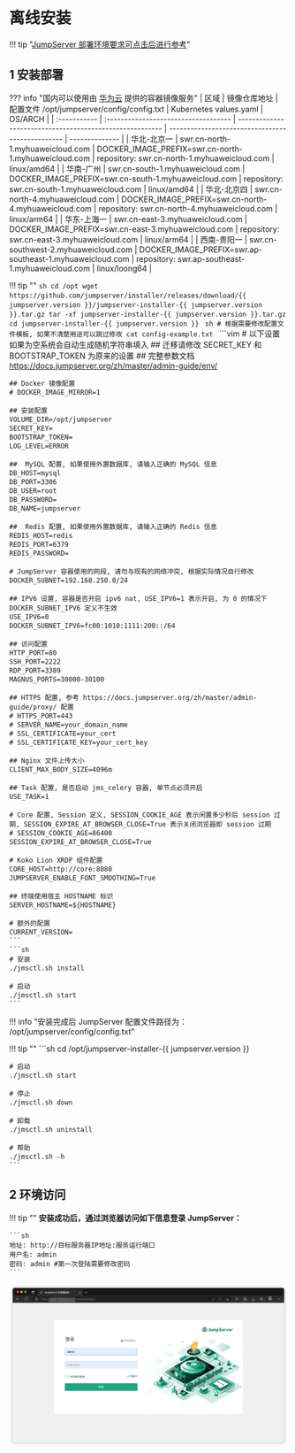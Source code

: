 # 离线安装

!!! tip "[JumpServer 部署环境要求可点击后进行参考](../linux_stand-alone/requirements.md)"

## 1 安装部署
??? info "国内可以使用由 [华为云](https://www.huaweicloud.com/) 提供的容器镜像服务"
    | 区域          | 镜像仓库地址                         | 配置文件 /opt/jumpserver/config/config.txt                | Kubernetes values.yaml                           | OS/ARCH        |
    | :----------- | :----------------------------------- | -------------------------------------------------------- | ------------------------------------------------ | -------------- |
    | 华北-北京一   | swr.cn-north-1.myhuaweicloud.com     | DOCKER_IMAGE_PREFIX=swr.cn-north-1.myhuaweicloud.com     | repository: swr.cn-north-1.myhuaweicloud.com     | linux/amd64    |
    | 华南-广州     | swr.cn-south-1.myhuaweicloud.com     | DOCKER_IMAGE_PREFIX=swr.cn-south-1.myhuaweicloud.com     | repository: swr.cn-south-1.myhuaweicloud.com     | linux/amd64    |
    | 华北-北京四   | swr.cn-north-4.myhuaweicloud.com     | DOCKER_IMAGE_PREFIX=swr.cn-north-4.myhuaweicloud.com     | repository: swr.cn-north-4.myhuaweicloud.com     | linux/arm64    |
    | 华东-上海一   | swr.cn-east-3.myhuaweicloud.com      | DOCKER_IMAGE_PREFIX=swr.cn-east-3.myhuaweicloud.com      | repository: swr.cn-east-3.myhuaweicloud.com      | linux/arm64    |
    | 西南-贵阳一   | swr.cn-southwest-2.myhuaweicloud.com | DOCKER_IMAGE_PREFIX=swr.ap-southeast-1.myhuaweicloud.com | repository: swr.ap-southeast-1.myhuaweicloud.com | linux/loong64  |

!!! tip ""
    ```sh
    cd /opt
    wget https://github.com/jumpserver/installer/releases/download/{{ jumpserver.version }}/jumpserver-installer-{{ jumpserver.version }}.tar.gz
    tar -xf jumpserver-installer-{{ jumpserver.version }}.tar.gz
    cd jumpserver-installer-{{ jumpserver.version }}
    ```
    ```sh
    # 根据需要修改配置文件模板, 如果不清楚用途可以跳过修改
    cat config-example.txt
    ```
    ```vim
    # 以下设置如果为空系统会自动生成随机字符串填入
    ## 迁移请修改 SECRET_KEY 和 BOOTSTRAP_TOKEN 为原来的设置
    ## 完整参数文档 https://docs.jumpserver.org/zh/master/admin-guide/env/

    ## Docker 镜像配置
    # DOCKER_IMAGE_MIRROR=1

    ## 安装配置
    VOLUME_DIR=/opt/jumpserver
    SECRET_KEY=
    BOOTSTRAP_TOKEN=
    LOG_LEVEL=ERROR

    ##  MySQL 配置, 如果使用外置数据库, 请输入正确的 MySQL 信息
    DB_HOST=mysql
    DB_PORT=3306
    DB_USER=root
    DB_PASSWORD=
    DB_NAME=jumpserver

    ##  Redis 配置, 如果使用外置数据库, 请输入正确的 Redis 信息
    REDIS_HOST=redis
    REDIS_PORT=6379
    REDIS_PASSWORD=

    # JumpServer 容器使用的网段, 请勿与现有的网络冲突, 根据实际情况自行修改
    DOCKER_SUBNET=192.168.250.0/24

    ## IPV6 设置, 容器是否开启 ipv6 nat, USE_IPV6=1 表示开启, 为 0 的情况下 DOCKER_SUBNET_IPV6 定义不生效
    USE_IPV6=0
    DOCKER_SUBNET_IPV6=fc00:1010:1111:200::/64

    ## 访问配置
    HTTP_PORT=80
    SSH_PORT=2222
    RDP_PORT=3389
    MAGNUS_PORTS=30000-30100

    ## HTTPS 配置, 参考 https://docs.jumpserver.org/zh/master/admin-guide/proxy/ 配置
    # HTTPS_PORT=443
    # SERVER_NAME=your_domain_name
    # SSL_CERTIFICATE=your_cert
    # SSL_CERTIFICATE_KEY=your_cert_key

    ## Nginx 文件上传大小
    CLIENT_MAX_BODY_SIZE=4096m

    ## Task 配置, 是否启动 jms_celery 容器, 单节点必须开启
    USE_TASK=1

    # Core 配置, Session 定义, SESSION_COOKIE_AGE 表示闲置多少秒后 session 过期, SESSION_EXPIRE_AT_BROWSER_CLOSE=True 表示关闭浏览器即 session 过期
    # SESSION_COOKIE_AGE=86400
    SESSION_EXPIRE_AT_BROWSER_CLOSE=True

    # Koko Lion XRDP 组件配置
    CORE_HOST=http://core:8080
    JUMPSERVER_ENABLE_FONT_SMOOTHING=True

    ## 终端使用宿主 HOSTNAME 标识
    SERVER_HOSTNAME=${HOSTNAME}

    # 额外的配置
    CURRENT_VERSION=
    ```
    ```sh
    # 安装
    ./jmsctl.sh install

    # 启动
    ./jmsctl.sh start
    ```
        
!!! info "安装完成后 JumpServer 配置文件路径为： /opt/jumpserver/config/config.txt"

!!! tip ""
    ```sh
    cd /opt/jumpserver-installer-{{ jumpserver.version }}

    # 启动
    ./jmsctl.sh start

    # 停止
    ./jmsctl.sh down

    # 卸载
    ./jmsctl.sh uninstall

    # 帮助
    ./jmsctl.sh -h
    ```

## 2 环境访问
!!! tip ""
    **安装成功后，通过浏览器访问如下信息登录 JumpServer：**

    ```sh
    地址: http://目标服务器IP地址:服务运行端口
    用户名: admin
    密码: admin #第一次登陆需要修改密码
    ```
![登陆页面](../../img/on_line_install_01.png)